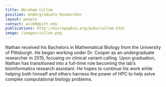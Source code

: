```yaml
---
title: Abraham Cullom
position: Undergraduate Researcher
layout: people
contact: acc69@pitt.edu
publications: http://micropopbio.org/pubs/cullom.html
image: /images/cullon.png
---
```

Nathan received his Bachelors in Mathematical Biology from the University of Pittsburgh. He began working under Dr. Cooper as an undergraduate researcher in 2015, focusing on clinical variant calling. Upon graduation, Nathan has transitioned into a full-time role becoming the lab’s bioinformatics research assistant. He hopes to continue his work while helping both himself and others harness the power of HPC to help solve complex computational biology problems. 
